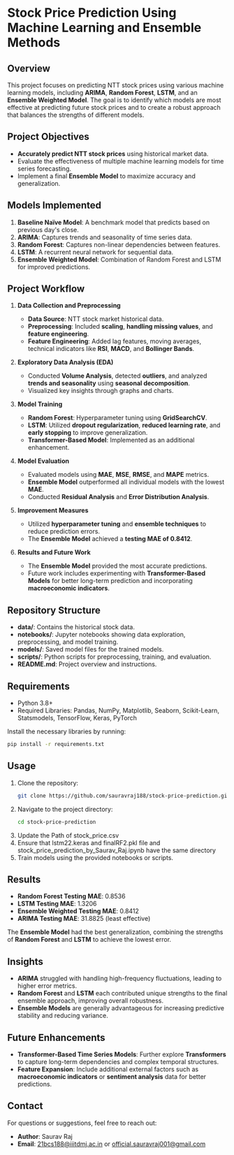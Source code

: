 # Stock Price Prediction Using Machine Learning and Ensemble Methods

## Overview
This project focuses on predicting NTT stock prices using various machine learning models, including **ARIMA**, **Random Forest**, **LSTM**, and an **Ensemble Weighted Model**. The goal is to identify which models are most effective at predicting future stock prices and to create a robust approach that balances the strengths of different models.

## Project Objectives
- **Accurately predict NTT stock prices** using historical market data.
- Evaluate the effectiveness of multiple machine learning models for time series forecasting.
- Implement a final **Ensemble Model** to maximize accuracy and generalization.

## Models Implemented
1. **Baseline Naïve Model**: A benchmark model that predicts based on previous day's close.
2. **ARIMA**: Captures trends and seasonality of time series data.
3. **Random Forest**: Captures non-linear dependencies between features.
4. **LSTM**: A recurrent neural network for sequential data.
5. **Ensemble Weighted Model**: Combination of Random Forest and LSTM for improved predictions.

## Project Workflow
1. **Data Collection and Preprocessing**
   - **Data Source**: NTT stock market historical data.
   - **Preprocessing**: Included **scaling**, **handling missing values**, and **feature engineering**.
   - **Feature Engineering**: Added lag features, moving averages, technical indicators like **RSI**, **MACD**, and **Bollinger Bands**.

2. **Exploratory Data Analysis (EDA)**
   - Conducted **Volume Analysis**, detected **outliers**, and analyzed **trends and seasonality** using **seasonal decomposition**.
   - Visualized key insights through graphs and charts.

3. **Model Training**
   - **Random Forest**: Hyperparameter tuning using **GridSearchCV**.
   - **LSTM**: Utilized **dropout regularization**, **reduced learning rate**, and **early stopping** to improve generalization.
   - **Transformer-Based Model**: Implemented as an additional enhancement.

4. **Model Evaluation**
   - Evaluated models using **MAE**, **MSE**, **RMSE**, and **MAPE** metrics.
   - **Ensemble Model** outperformed all individual models with the lowest **MAE**.
   - Conducted **Residual Analysis** and **Error Distribution Analysis**.

5. **Improvement Measures**
   - Utilized **hyperparameter tuning** and **ensemble techniques** to reduce prediction errors.
   - The **Ensemble Model** achieved a **testing MAE of 0.8412**.

6. **Results and Future Work**
   - The **Ensemble Model** provided the most accurate predictions.
   - Future work includes experimenting with **Transformer-Based Models** for better long-term prediction and incorporating **macroeconomic indicators**.

## Repository Structure
- **data/**: Contains the historical stock data.
- **notebooks/**: Jupyter notebooks showing data exploration, preprocessing, and model training.
- **models/**: Saved model files for the trained models.
- **scripts/**: Python scripts for preprocessing, training, and evaluation.
- **README.md**: Project overview and instructions.

## Requirements
- Python 3.8+
- Required Libraries: Pandas, NumPy, Matplotlib, Seaborn, Scikit-Learn, Statsmodels, TensorFlow, Keras, PyTorch

Install the necessary libraries by running:
```bash
pip install -r requirements.txt
```

## Usage
1. Clone the repository:
   ```bash
   git clone https://github.com/sauravraj188/stock-price-prediction.git
   ```
2. Navigate to the project directory:
   ```bash
   cd stock-price-prediction
   ```
3. Update the Path of stock_price.csv
4. Ensure that lstm22.keras and finalRF2.pkl file and stock_price_prediction_by_Saurav_Raj.ipynb have the same directory
5. Train models using the provided notebooks or scripts.


## Results
- **Random Forest Testing MAE**: 0.8536
- **LSTM Testing MAE**: 1.3206
- **Ensemble Weighted Testing MAE**: 0.8412
- **ARIMA Testing MAE**: 31.8825 (least effective)

The **Ensemble Model** had the best generalization, combining the strengths of **Random Forest** and **LSTM** to achieve the lowest error.

## Insights
- **ARIMA** struggled with handling high-frequency fluctuations, leading to higher error metrics.
- **Random Forest** and **LSTM** each contributed unique strengths to the final ensemble approach, improving overall robustness.
- **Ensemble Models** are generally advantageous for increasing predictive stability and reducing variance.

## Future Enhancements
- **Transformer-Based Time Series Models**: Further explore **Transformers** to capture long-term dependencies and complex temporal structures.
- **Feature Expansion**: Include additional external factors such as **macroeconomic indicators** or **sentiment analysis** data for better predictions.



## Contact
For questions or suggestions, feel free to reach out:
- **Author**: Saurav Raj
- **Email**: 21bcs188@iiitdmj.ac.in or official.sauravraj001@gmail.com

